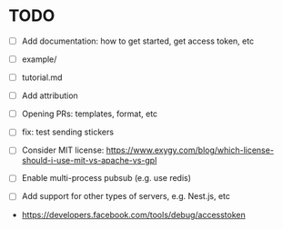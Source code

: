 # TODO

- [ ] Add documentation: how to get started, get access token, etc
- [ ] example/
- [ ] tutorial.md
- [ ] Add attribution
- [ ] Opening PRs: templates, format, etc

- [ ] fix: test sending stickers
- [ ] Consider MIT license: https://www.exygy.com/blog/which-license-should-i-use-mit-vs-apache-vs-gpl

- [ ] Enable multi-process pubsub (e.g. use redis)
- [ ] Add support for other types of servers, e.g. Nest.js, etc

- https://developers.facebook.com/tools/debug/accesstoken
